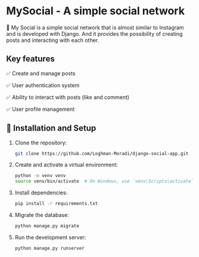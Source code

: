# MySocial - A simple social network

 :page_with_curl: My Social is a simple social network that is almost similar to Instagram and is developed with Django.
And it provides the possibility of creating posts and interacting with each other.


## Key features
:white_check_mark: Create and manage posts

:white_check_mark: User authentication system

:white_check_mark: Ability to interact with posts (like and comment)

:white_check_mark: User profile management

## :wrench: Installation and Setup

1. Clone the repository:
   ```bash
   git clone https://github.com/Loghman-Moradi/django-social-app.git
   ```

2. Create and activate a virtual environment:
   ```bash
   python -m venv venv
   source venv/bin/activate  # On Windows, use `venv\Scripts\activate`
   ```

3. Install dependencies:
   ```bash
   pip install -r requirements.txt
   ```

4. Migrate the database:
   ```bash
   python manage.py migrate
   ```

5. Run the development server:
   ```bash
   python manage.py runserver
   ```
